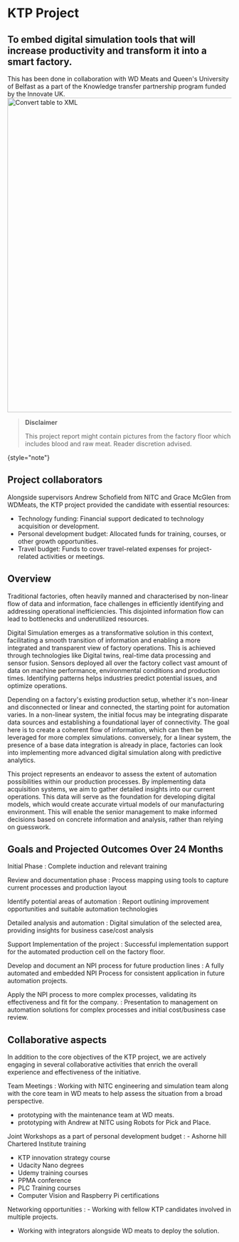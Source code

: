 # KTP Project
## 	To embed digital simulation tools that will increase productivity and transform it into a smart factory.
This has been done in collaboration with WD Meats and Queen's University of Belfast as a part of the Knowledge transfer partnership program funded by the Innovate UK.
<img src="partners_ktp.PNG" alt="Convert table to XML" width="706" border-effect="line"/>
> **Disclaimer**
>
> This project report might contain pictures from the factory floor which includes blood and raw meat. Reader discretion advised. 
>
{style="note"}

## Project collaborators 

Alongside supervisors Andrew Schofield from NITC and Grace McGlen from WDMeats, the KTP project provided the candidate with essential resources:

- Technology funding: Financial support dedicated to technology acquisition or development.
- Personal development budget: Allocated funds for training, courses, or other growth opportunities.
- Travel budget: Funds to cover travel-related expenses for project-related activities or meetings.

## Overview
Traditional factories, often heavily manned and characterised by non-linear flow of data and information,
face challenges in efficiently identifying and addressing operational inefficiencies. This
disjointed information flow can lead to bottlenecks and underutilized resources. 

Digital Simulation emerges as a transformative solution in this context, facilitating a smooth transition 
of information and enabling a more integrated and transparent view of factory operations. This is achieved through technologies like Digital twins, real-time data processing and sensor fusion. 
Sensors deployed all over the factory collect vast amount of data on machine performance, environmental conditions and production times.
Identifying patterns helps industries predict potential issues, and optimize operations. 

Depending on a factory's existing production setup, whether it's non-linear and disconnected or linear and connected, the starting point
for automation varies. In a non-linear system, the initial focus may be integrating disparate data sources and establishing a foundational layer of connectivity. 
The goal here is to create a coherent flow of information, which can then be leveraged for more complex simulations.
conversely, for a linear system, the presence of a base data integration is already in place, factories can look into implementing more advanced digital simulation along with predictive analytics. 

This project represents an endeavor to assess the extent of automation possibilities within our production processes. By implementing data
acquisition systems, we aim to gather detailed insights into our current operations. This data will serve as the foundation for developing digital models, which would 
create accurate virtual models of our manufacturing environment. This will enable the senior management to make informed decisions based on concrete information and analysis, rather than relying on guesswork. 

## Goals and Projected Outcomes Over 24 Months


Initial Phase
: Complete induction and relevant training

Review and documentation phase
: Process mapping using tools to capture current processes and production layout

Identify potential areas of automation 
: Report outlining improvement opportunities and suitable automation technologies

Detailed analysis and automation
: Digital simulation of the selected area, providing insights for business case/cost analysis

Support Implementation of the project
: Successful implementation support for the automated production cell on the factory floor.

Develop and document an NPI process for future production lines
: A fully automated and embedded NPI Process for consistent application in future automation projects. 

Apply the NPI process to more complex processes, validating its effectiveness and fit for the company. 
: Presentation to management on automation solutions for complex processes and initial cost/business case review. 


## Collaborative aspects

In addition to the core objectives of the KTP project, we are actively engaging in several collaborative activities that 
enrich the overall experience and effectiveness of the initiative.

Team Meetings
: Working with NITC engineering and simulation team along with the core team in WD meats to help assess the situation from a broad perspective. 
- prototyping with the maintenance team at WD meats. 
- prototyping with Andrew at NITC using Robots for Pick and Place. 

Joint Workshops as a part of personal development budget
: - Ashorne hill Chartered Institute training
- KTP innovation strategy course
- Udacity Nano degrees
- Udemy training courses
- PPMA conference
- PLC Training courses 
- Computer Vision and Raspberry Pi certifications

Networking opportunities
: - Working with fellow KTP candidates involved in multiple projects. 
- Working with integrators alongside WD meats to deploy the solution.